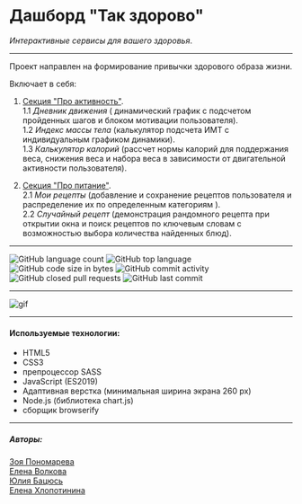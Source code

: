 # Дашборд "Так здорово" 
_Интерактивные сервисы для вашего здоровья_.
___

Проект направлен на формирование привычки здорового образа жизни.

Включает в себя:

1. <ins>Секция "Про активность"</ins>. <br>
1.1 _Дневник движения_ ( динамический график с подсчетом пройденных шагов и блоком мотивации пользователя).<br>
1.2 _Индекс массы тела_ (калькулятор подсчета ИМТ с индивидуальным графиком динамики).<br>
1.3 _Калькулятор калорий_ (рассчет нормы калорий для поддержания веса, снижения веса и набора веса в зависимости от двигательной активности пользователя).<br>


2. <ins>Секция "Про питание"</ins>.<br>
2.1 _Мои рецепты_ (добавление и сохранение рецептов пользователя и распределение их по определенным категориям ).<br>
2.2 _Случайный рецепт_ (демонстрация рандомного рецепта при открытии окна и поиск рецептов по ключевым словам с возможностью выбора количества найденных блюд).<br>
___
  ![GitHub language count](https://img.shields.io/github/languages/count/Itgirlschool-F7-team1/F7_js_team1?color=%23009c8c)  ![GitHub top language](https://img.shields.io/github/languages/top/Itgirlschool-F7-team1/F7_js_team1?color=%23009c8c) ![GitHub code size in bytes](https://img.shields.io/github/languages/code-size/Itgirlschool-F7-team1/F7_js_team1?color=%23009c8c) ![GitHub commit activity](https://img.shields.io/github/commit-activity/m/Itgirlschool-F7-team1/F7_js_team1?color=%23009c8c) ![GitHub closed pull requests](https://img.shields.io/github/issues-pr-closed/Itgirlschool-F7-team1/F7_js_team1?color=%23009c8c) ![GitHub last commit](https://img.shields.io/github/last-commit/Itgirlschool-F7-team1/F7_js_team1?color=%23009c8c)   

___

![gif](https://imgflip.com/gif/5rn280.gif)


 ___
#### Используемые технологии:
* HTML5
* CSS3
* препроцессор SASS
* JavaScript (ES2019)
* Адаптивная верстка (минимальная ширина экрана 260 px)
* Node.js (библиотека chart.js)
* сборщик  browserify
___

##### Авторы:
[Зоя Пономарева](https://github.com/ZojaPonomarjova)<br>
[Елена Волкова](https://github.com/ElenaVolkova4)<br>
[Юлия Бацюсь](https://github.com/JBatsyus)<br>
[Елена Хлопотинина](https://github.com/Elena-great)<br>



